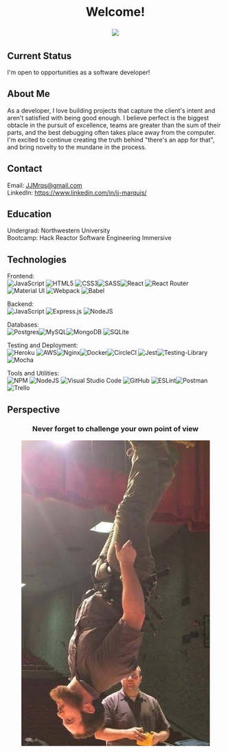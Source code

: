 <!-- markdownlint-disable MD033 MD041-->
<p align="center">
  <h1 align="center">Welcome!</h1>
</p>

<h3 align="center">
  <img src="https://readme-typing-svg.herokuapp.com?font=roboto&color=%2394A6B1EE&center=true&vCenter=true&width=750&lines=Hi!+I'm+JJ+and+I'm+a+Fullstack+Developer;I've+been+building+things+my+whole+life.;I+used++to+build+theater+sets%2C+and+now+I+build+Apps!;No+matter+what+I'm+building...;collaboration+is+at+the+heart+of+it.;What+should+we+build+next?">
</h3>
<!-- markdownlint-enable MD033 -->

## Current Status
I'm open to opportunities as a software developer!

## About Me
As a developer, I love building projects that capture the client's intent and aren't satisfied with being good enough. I believe perfect is the biggest obtacle in the pursuit of excellence, teams are greater than the sum of their parts, and the best debugging often takes place away from the computer. I'm excited to continue creating the truth behind "there's an app for that", and bring novelty to the mundane in the process. 

## Contact

Email: JJMrqs@gmail.com    
LinkedIn: https://www.linkedin.com/in/jj-marquis/

## Education
Undergrad: Northwestern University   
Bootcamp: Hack Reactor Software Engineering Immersive   

## Technologies

Frontend:  
![JavaScript](https://img.shields.io/badge/javascript-%23323330.svg?style=for-the-badge&logo=javascript&logoColor=%23F7DF1E) ![HTML5](https://img.shields.io/badge/html5-%23E34F26.svg?style=for-the-badge&logo=html5&logoColor=white) ![CSS3](https://img.shields.io/badge/css3-%231572B6.svg?style=for-the-badge&logo=css3&logoColor=white)![SASS](https://img.shields.io/badge/SASS-hotpink.svg?style=for-the-badge&logo=SASS&logoColor=white)![React](https://img.shields.io/badge/react-%2320232a.svg?style=for-the-badge&logo=react&logoColor=%2361DAFB) ![React Router](https://img.shields.io/badge/React_Router-CA4245?style=for-the-badge&logo=react-router&logoColor=white) ![Material UI](https://img.shields.io/badge/materialui-%230081CB.svg?style=for-the-badge&logo=material-ui&logoColor=white) ![Webpack](https://img.shields.io/badge/webpack-%238DD6F9.svg?style=for-the-badge&logo=webpack&logoColor=black) ![Babel](https://img.shields.io/badge/Babel-F9DC3e?style=for-the-badge&logo=babel&logoColor=black) 

Backend:  
![JavaScript](https://img.shields.io/badge/javascript-%23323330.svg?style=for-the-badge&logo=javascript&logoColor=%23F7DF1E) ![Express.js](https://img.shields.io/badge/express.js-%23404d59.svg?style=for-the-badge&logo=express&logoColor=%2361DAFB) ![NodeJS](https://img.shields.io/badge/node.js-6DA55F?style=for-the-badge&logo=node.js&logoColor=white)


Databases:   
![Postgres](https://img.shields.io/badge/postgres-%23316192.svg?style=for-the-badge&logo=postgresql&logoColor=white)![MySQL](https://img.shields.io/badge/mysql-%2300f.svg?style=for-the-badge&logo=mysql&logoColor=white)![MongoDB](https://img.shields.io/badge/MongoDB-%234ea94b.svg?style=for-the-badge&logo=mongodb&logoColor=white) ![SQLite](https://img.shields.io/badge/sqlite-%2307405e.svg?style=for-the-badge&logo=sqlite&logoColor=white)


Testing and Deployment:   
![Heroku](https://img.shields.io/badge/heroku-%23430098.svg?style=for-the-badge&logo=heroku&logoColor=white) ![AWS](https://img.shields.io/badge/AWS-%23FF9900.svg?style=for-the-badge&logo=amazon-aws&logoColor=white)![Nginx](https://img.shields.io/badge/nginx-%23009639.svg?style=for-the-badge&logo=nginx&logoColor=white)![Docker](https://img.shields.io/badge/docker-%230db7ed.svg?style=for-the-badge&logo=docker&logoColor=white)![CircleCI](https://img.shields.io/badge/CIRCLECI-%23161616.svg?style=for-the-badge&logo=circleci&logoColor=white) ![Jest](https://img.shields.io/badge/-jest-%23C21325?style=for-the-badge&logo=jest&logoColor=white)![Testing-Library](https://img.shields.io/badge/-TestingLibrary-%23E33332?style=for-the-badge&logo=testing-library&logoColor=white)![Mocha](https://img.shields.io/badge/-mocha-%238D6748?style=for-the-badge&logo=mocha&logoColor=white)

Tools and Utilities:   
![NPM](https://img.shields.io/badge/NPM-%23000000.svg?style=for-the-badge&logo=npm&logoColor=white) ![NodeJS](https://img.shields.io/badge/node.js-6DA55F?style=for-the-badge&logo=node.js&logoColor=white) ![Visual Studio Code](https://img.shields.io/badge/Visual%20Studio%20Code-0078d7.svg?style=for-the-badge&logo=visual-studio-code&logoColor=white) ![GitHub](https://img.shields.io/badge/github-%23121011.svg?style=for-the-badge&logo=github&logoColor=white) ![ESLint](https://img.shields.io/badge/ESLint-4B3263?style=for-the-badge&logo=eslint&logoColor=white)![Postman](https://img.shields.io/badge/Postman-FF6C37?style=for-the-badge&logo=postman&logoColor=white)![Trello](https://img.shields.io/badge/Trello-%23026AA7.svg?style=for-the-badge&logo=Trello&logoColor=white)


## Perspective

<!-- markdownlint-disable MD033 MD041-->
<h3 align="center"> Never forget to challenge your own point of view </h3>
<div margin="auto" align="center">
<img src="./upsideDown.jpeg"/>  
</div>
